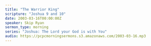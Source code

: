 ```yaml
---
title: "The Warrior King"
scripture: "Joshua 9 and 10"
date: 2003-03-16T00:00:00Z
speaker: Skip Ryan
sermon_type: morning
series: "Joshua: The Lord your God is with You"
audio: https://pcpcmorningsermons.s3.amazonaws.com/2003-03-16.mp3 
---
```



